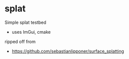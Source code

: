# splat
Simple splat testbed
- uses ImGui, cmake

ripped off from
- https://github.com/sebastianlipponer/surface_splatting
